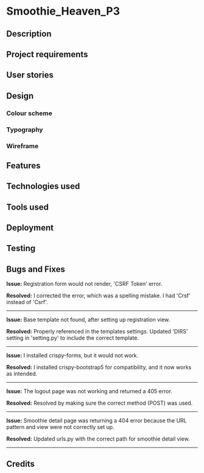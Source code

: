 # Smoothie_Heaven_P3

## Description

## Project requirements

## User stories

## Design

### Colour scheme

### Typography

### Wireframe

## Features

## Technologies used

## Tools used

## Deployment

## Testing

## Bugs and Fixes

**Issue:** Registration form would not render, 'CSRF Token' error.

**Resolved:** I corrected the error, which was a spelling mistake. I had 'Crsf' instead of 'Csrf'.

---
**Issue:** Base template not found, after setting up registration view. 

**Resolved:** Properly referenced in the templates settings. 
Updated 'DIRS' setting in 'setting.py' to include the correct template.

---

**Issue:** I installed crispy-forms, but it would not work.

**Resolved:** I installed crispy-bootstrap5 for compatibility, and it now works as intended.

---

**Issue:** The logout page was not working and returned a 405 error.

**Resolved:** Resolved by making sure the correct method (POST) was used.

---

**Issue:** Smoothie detail page was returning a 404 error because the URL pattern and view were not correctly set up.

**Resolved:** Updated urls.py with the correct path for smoothie detail view.

---

## Credits
